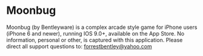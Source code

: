 # Moonbug
Moonbug (by Bentleyware) is a complex arcade style game for iPhone users (iPhone 6 and newer), running IOS 9.0+, available on the App Store.
No information, personal or other, is captured with this application.
Please direct all support questions to:
forrestbentley@yahoo.com
